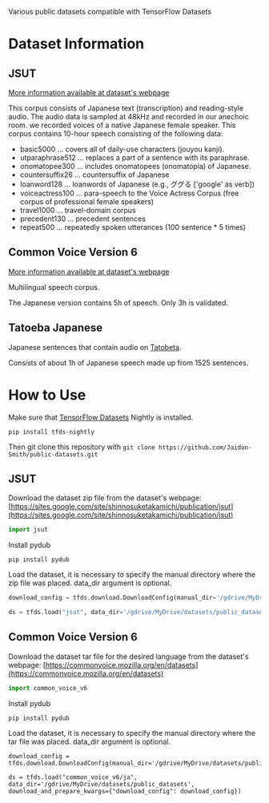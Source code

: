 Various public datasets compatible with TensorFlow Datasets
# Dataset Information
## JSUT
[More information available at dataset's webpage](https://sites.google.com/site/shinnosuketakamichi/publication/jsut)

This corpus consists of Japanese text (transcription) and reading-style audio. The audio data is sampled at 48kHz and recorded in our anechoic room. we recorded voices of a native Japanese female speaker. This corpus contains 10-hour speech consisting of the following data: 

* basic5000 ... covers all of daily-use characters (jouyou kanji).
* utparaphrase512 ... replaces a part of a sentence with its paraphrase.
* onomatopee300 ... includes onomatopees (onomatopia) of Japanese.
* countersuffix26 ... countersuffix of Japanese
* loanword128 ... loanwords of Japanese (e.g., ググる ['google' as verb])
* voiceactress100 ... para-speech to the Voice Actress Corpus (free corpus of professional female speakers)
* travel1000 ... travel-domain corpus
* precedent130 ... precedent sentences
* repeat500 ... repeatedly spoken utterances (100 sentence * 5 times)

## Common Voice Version 6
[More information available at dataset's webpage](https://commonvoice.mozilla.org/en/datasets)

Multilingual speech corpus.

The Japanese version contains 5h of speech. Only 3h is validated.

## Tatoeba Japanese
Japanese sentences that contain audio on [Tatobeta](https://tatoeba.org/eng/downloads).

Consists of about 1h of Japanese speech made up from 1525 sentences.

# How to Use
Make sure that [TensorFlow Datasets](https://www.tensorflow.org/datasets) Nightly is installed.
```
pip install tfds-nightly
```
Then git clone this repository with `git clone https://github.com/Jaidon-Smith/public-datasets.git`

## JSUT
Download the dataset zip file from the dataset's webpage:
[https://sites.google.com/site/shinnosuketakamichi/publication/jsut](https://sites.google.com/site/shinnosuketakamichi/publication/jsut)
```python
import jsut
```
Install pydub
```
pip install pydub
```

Load the dataset, it is necessary to specify the manual directory where the zip file was placed.
data_dir argument is optional.

```python
download_config = tfds.download.DownloadConfig(manual_dir='/gdrive/MyDrive/datasets/public_datasets/downloads/manual')

ds = tfds.load("jsut", data_dir='/gdrive/MyDrive/datasets/public_datasets', download_and_prepare_kwargs={"download_config": download_config})
```

## Common Voice Version 6
Download the dataset tar file for the desired language from the dataset's webpage:
[https://commonvoice.mozilla.org/en/datasets](https://commonvoice.mozilla.org/en/datasets)
```python
import common_voice_v6
```
Install pydub
```
pip install pydub
```
Load the dataset, it is necessary to specify the manual directory where the tar file was placed.
data_dir argument is optional.
```
download_config = tfds.download.DownloadConfig(manual_dir='/gdrive/MyDrive/datasets/public_datasets/downloads/manual/commonvoice')

ds = tfds.load("common_voice_v6/ja", data_dir='/gdrive/MyDrive/datasets/public_datasets', download_and_prepare_kwargs={"download_config": download_config})
```

